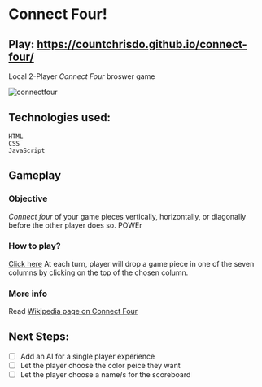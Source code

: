 # Connect Four!

## Play: https://countchrisdo.github.io/connect-four/

Local 2-Player *Connect Four* broswer game

![connectfour](https://user-images.githubusercontent.com/7240924/121605143-de72f100-ca19-11eb-9197-8571d9874ec4.gif)

## Technologies used:
    HTML
    CSS
    JavaScript

## Gameplay
### Objective
*Connect four* of your game pieces vertically, horizontally, or diagonally before the other player does so. POWEr

### How to play?
[Click here](https://countchrisdo.github.io/connect-four)
At each turn, player will drop a game piece in one of the seven columns by clicking on the top of the chosen column.

### More info
Read [Wikipedia page on Connect Four](https://en.wikipedia.org/wiki/Connect_Four)


## Next Steps:
- [ ] Add an AI for a single player experience
- [ ] Let the player choose the color peice they want
- [ ] Let the player choose a name/s for the scoreboard
